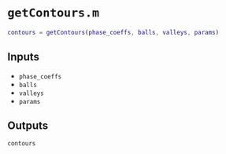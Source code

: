 # `getContours.m`


```matlab
contours = getContours(phase_coeffs, balls, valleys, params)
```

## Inputs

* `phase_coeffs`
* `balls`
* `valleys`
* `params`

## Outputs

`contours`
